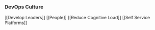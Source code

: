 ### DevOps Culture
[[Develop Leaders]]
[[People]]
[[Reduce Cognitive Load]]
[[Self Service Platforms]]
